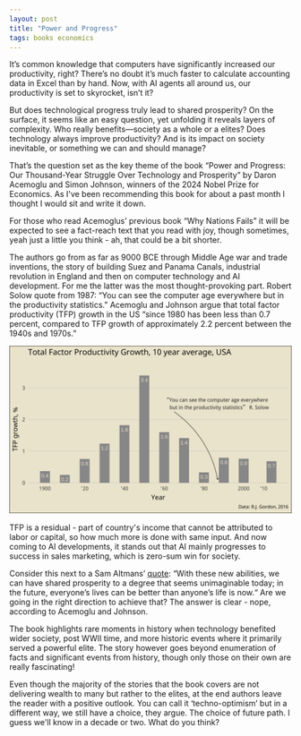 ```yaml
---
layout: post
title: "Power and Progress"
tags: books economics
---
```

It’s common knowledge that computers have significantly increased our productivity, right? There’s no doubt it’s much faster to calculate accounting data in Excel than by hand. Now, with AI agents all around us, our productivity is set to skyrocket, isn’t it? 

But does technological progress truly lead to shared prosperity? On the surface, it seems like an easy question, yet unfolding it reveals layers of complexity. Who really benefits—society as a whole or a elites? Does technology always improve productivity? And is its impact on society inevitable, or something we can and should manage?
  
That’s the question set as the key theme of the book “Power and Progress: Our Thousand-Year Struggle Over Technology and Prosperity” by Daron Acemoglu and Simon Johnson, winners of the 2024 Nobel Prize for Economics. As I've been recommending this book for about a past month I thought I would sit and write it down.  

For those who read Acemoglus’ previous book “Why Nations Fails” it will be expected to see a fact-reach text that you read with joy, though sometimes, yeah just a little you think - ah, that could be a bit shorter. 
  
The authors go from as far as 9000 BCE through Middle Age war and trade inventions, the story of building Suez and Panama  Canals, industrial revolution in England and then on computer technology and AI development. For me the latter was the most thought-provoking part. Robert Solow quote from 1987: “You can see the computer age everywhere but in the productivity statistics.” Acemoglu and Johnson argue that total factor productivity (TFP)  growth in the US “since 1980 has been less than 0.7 percent, compared to TFP growth of approximately 2.2 percent between the 1940s and 1970s.” 

<img src='/assets/images/2024-01-06/TFP_growth_compiled_IlyaT.png'>

TFP is a residual - part of country's income that cannot be attributed to labor or capital, so how much more is done with same input. And now coming to AI developments, it stands out that AI mainly progresses to success in sales marketing, which is zero-sum win for society. 

Consider this next to a Sam Altmans’ [quote](https://ia.samaltman.com/#:~:text=With%20these%20new%20abilities%2C%20we%20can%20have%20shared%20prosperity%20to%20a%20degree%20that%20seems%20unimaginable%20today%3B%20in%20the%20future%2C%20everyone%E2%80%99s%20lives%20can%20be%20better%20than%20anyone%E2%80%99s%20life%20is%20now.):  “With these new abilities, we can have shared prosperity to a degree that seems unimaginable today; in the future, everyone’s lives can be better than anyone’s life is now.“ Are we going in the right direction to achieve that? The answer is clear - nope, according to Acemoglu and Johnson.  

The book highlights rare moments in history when technology benefited wider society, post WWII time, and more historic events where it primarily served a powerful elite. The story however goes beyond enumeration of facts and significant events from history, though only those on their own are really fascinating!  
  
Even though the majority of the stories that the book covers are not delivering wealth to many but rather to the elites, at the end authors leave the reader with a positive outlook. You can call it ‘techno-optimism’ but in a different way, we still have a choice, they argue. The choice of future path. I guess we'll know in a decade or two. What do you think?
